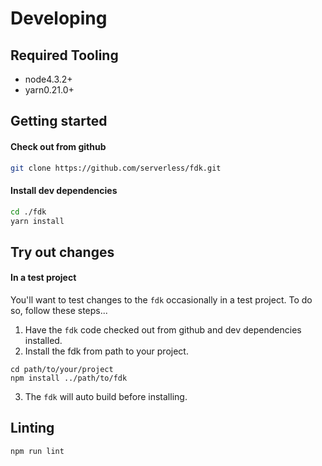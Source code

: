 # Developing

## Required Tooling
- node4.3.2+
- yarn0.21.0+

## Getting started

#### Check out from github
```bash
git clone https://github.com/serverless/fdk.git
```

#### Install dev dependencies
``` bash
cd ./fdk
yarn install
```


## Try out changes

#### In a test project
You'll want to test changes to the `fdk` occasionally in a test project. To do so, follow these steps...

1) Have the `fdk` code checked out from github and dev dependencies installed.
2) Install the fdk from path to your project.
```
cd path/to/your/project
npm install ../path/to/fdk
```
3) The `fdk` will auto build before installing.


## Linting
```bash
npm run lint
```
